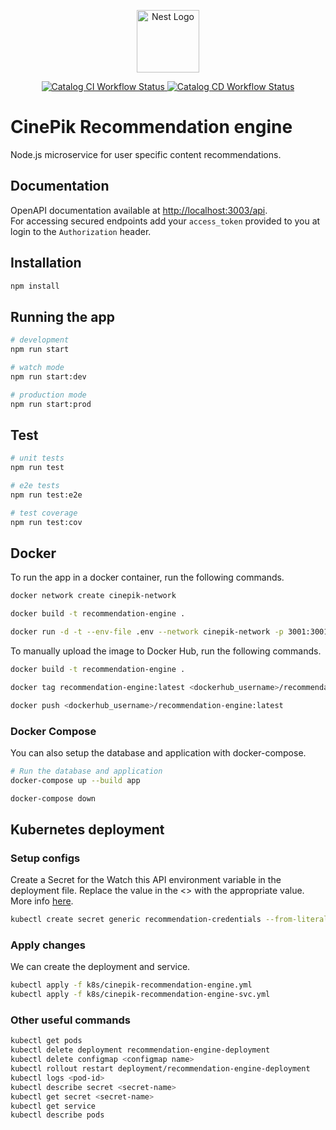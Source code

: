 <p align="center">
  <a href="http://nestjs.com/" target="blank"><img src="https://nestjs.com/img/logo-small.svg" width="100" alt="Nest Logo" /></a>
</p>

<p align="center">
  <a href="https://github.com/CinePik/catalog/actions/workflows/ci.yml" target="_blank">
    <img src="https://github.com/CinePik/catalog/actions/workflows/ci.yml/badge.svg" alt="Catalog CI Workflow Status" />
  </a>
  <a href="https://github.com/CinePik/catalog/actions/workflows/cd.yml" target="_blank">
    <img src="https://github.com/CinePik/catalog/actions/workflows/cd.yml/badge.svg" alt="Catalog CD Workflow Status" />
  </a>
</p>

# CinePik Recommendation engine

Node.js microservice for user specific content recommendations.

## Documentation

OpenAPI documentation available at [http://localhost:3003/api](http://localhost:3003/api).  
For accessing secured endpoints add your `access_token` provided to you at login to the `Authorization` header.

## Installation

```bash
npm install
```

## Running the app

```bash
# development
npm run start

# watch mode
npm run start:dev

# production mode
npm run start:prod
```

## Test

```bash
# unit tests
npm run test

# e2e tests
npm run test:e2e

# test coverage
npm run test:cov
```

## Docker

To run the app in a docker container, run the following commands.

```bash
docker network create cinepik-network

docker build -t recommendation-engine .

docker run -d -t --env-file .env --network cinepik-network -p 3001:3001 recommendation-engine
```

To manually upload the image to Docker Hub, run the following commands.

```bash
docker build -t recommendation-engine .

docker tag recommendation-engine:latest <dockerhub_username>/recommendation-engine:latest

docker push <dockerhub_username>/recommendation-engine:latest
```

### Docker Compose

You can also setup the database and application with docker-compose.

```bash
# Run the database and application
docker-compose up --build app

docker-compose down
```

## Kubernetes deployment

### Setup configs

Create a Secret for the Watch this API environment variable in the deployment file.
Replace the value in the <> with the appropriate value. More info [here](https://rapidapi.com/vitalsx-apis-vitalsx-apis-default/api/watchthis).

```bash
kubectl create secret generic recommendation-credentials --from-literal=WATCH_THIS_RAPID_API_KEY=<REPLACE_ME>
```

### Apply changes

We can create the deployment and service.

```bash
kubectl apply -f k8s/cinepik-recommendation-engine.yml
kubectl apply -f k8s/cinepik-recommendation-engine-svc.yml
```

### Other useful commands

```bash
kubectl get pods
kubectl delete deployment recommendation-engine-deployment
kubectl delete configmap <configmap name>
kubectl rollout restart deployment/recommendation-engine-deployment
kubectl logs <pod-id>
kubectl describe secret <secret-name>
kubectl get secret <secret-name>
kubectl get service
kubectl describe pods
```
